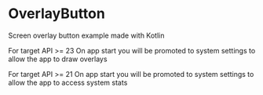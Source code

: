 # OverlayButton
Screen overlay button example made with Kotlin

For target API >= 23
On app start you will be promoted to system settings to allow the app to draw overlays

For target API >= 21
On app start you will be promoted to system settings to allow the app to access system stats
